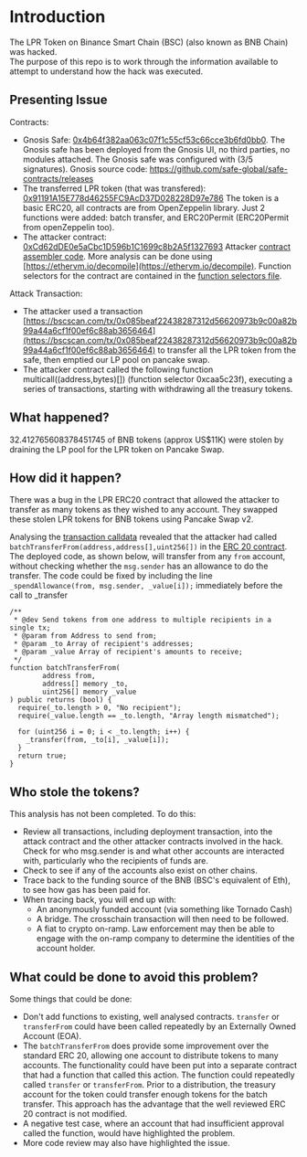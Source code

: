 # Introduction
The LPR Token on Binance Smart Chain (BSC) (also known as BNB Chain) was hacked.  
The purpose of this repo is to work through the information available to attempt to 
understand how the hack was executed.

## Presenting Issue
Contracts:
* Gnosis Safe: [0x4b64f382aa063c07f1c55cf53c66cce3b6fd0bb0](https://bscscan.com/address/0x4b64f382aa063c07f1c55cf53c66cce3b6fd0bb0).
  The Gnosis safe has been deployed from the Gnosis UI, no third parties, no modules attached.
  The Gnosis safe was configured with (3/5 signatures).
  Gnosis source code: https://github.com/safe-global/safe-contracts/releases
* The transferred LPR token (that was transfered): [0x91191A15E778d46255FC9AcD37D028228D97e786](https://bscscan.com/address/0x91191a15e778d46255fc9acd37d028228d97e786)
  The token is a basic ERC20, all contracts are from OpenZeppelin library. Just 2 functions were added: batch transfer, and ERC20Permit (ERC20Permit from openZeppelin too).
* The attacker contract: [0xCd62dDE0e5aCbc1D596b1C1699c8b2A5f1327693](https://bscscan.com/address/0xcd62dde0e5acbc1d596b1c1699c8b2a5f1327693)
  Attacker [contract assembler code](attacker-contract.txt). More analysis can be done using 
  [https://ethervm.io/decompile](https://ethervm.io/decompile). Function selectors for the contract
  are contained in the [function selectors file](attack-contract-function-selectors.txt).

Attack Transaction:

* The attacker used a transaction [https://bscscan.com/tx/0x085beaf22438287312d56620973b9c00a82b99a44a6cf1f00ef6c88ab3656464](https://bscscan.com/tx/0x085beaf22438287312d56620973b9c00a82b99a44a6cf1f00ef6c88ab3656464) to
transfer all the LPR token from the safe, then emptied our LP pool on pancake swap. 
* The attacker contract called the following function multicall((address,bytes)[]) (function selector 0xcaa5c23f), 
  executing a series of transactions, starting with withdrawing all the treasury tokens. 

## What happened?
32.412765608378451745 of BNB tokens (approx US$11K) were stolen by draining the LP pool for the 
LPR token on Pancake Swap.

## How did it happen?
There was a bug in the LPR ERC20 contract that allowed the attacker to transfer as many
tokens as they wished to any account. They swapped these stolen LPR tokens for BNB tokens
using Pancake Swap v2.

Analysing the [transaction calldata](attack-transaction.md) revealed that the attacker had 
called ```batchTransferFrom(address,address[],uint256[])``` in the [ERC 20 contract](https://bscscan.com/address/0x91191a15e778d46255fc9acd37d028228d97e786#code). 
The deployed code, as shown below, will transfer from any ```from``` account, without checking
whether the ```msg.sender``` has an allowance to do the transfer. The code could be 
fixed by including the line ```_spendAllowance(from, msg.sender, _value[i]);``` immediately
before the call to _transfer

```
/**
 * @dev Send tokens from one address to multiple recipients in a single tx;
 * @param from Address to send from;
 * @param _to Array of recipient's addresses;
 * @param _value Array of recipient's amounts to receive;
 */
function batchTransferFrom(
        address from,
        address[] memory _to,
        uint256[] memory _value
) public returns (bool) {
  require(_to.length > 0, "No recipient");
  require(_value.length == _to.length, "Array length mismatched");

  for (uint256 i = 0; i < _to.length; i++) {
    _transfer(from, _to[i], _value[i]);
  }
  return true;
}
```

## Who stole the tokens?
This analysis has not been completed. To do this:

* Review all transactions, including deployment transaction, into the attack contract and 
  the other attacker contracts involved in the hack. Check for who msg.sender is and
  what other accounts are interacted with, particularly who the recipients of funds are.
* Check to see if any of the accounts also exist on other chains. 
* Trace back to the funding source of the BNB (BSC's equivalent of Eth), to see how 
  gas has been paid for. 
* When tracing back, you will end up with:
  * An anonymously funded account (via something like Tornado Cash)
  * A bridge. The crosschain transaction will then need to be followed.
  * A fiat to crypto on-ramp. Law enforcement may then be able to engage with the on-ramp 
    company to determine the identities of the account holder. 


## What could be done to avoid this problem?
Some things that could be done:
* Don't add functions to existing, well analysed contracts. ```transfer``` or ```transferFrom```
  could have been called repeatedly by an Externally Owned Account (EOA).
* The ```batchTransferFrom```
  does provide some improvement over the standard ERC 20, allowing one account to 
  distribute tokens to many accounts. The functionality could have been put into a 
  separate contract that had a function that called this action. The function
  could repeatedly called ```transfer``` or ```transferFrom```. Prior 
  to a distribution, the treasury account for the token could transfer enough tokens for 
  the batch transfer. This approach has the advantage that the well reviewed
  ERC 20 contract is not modified.
* A negative test case, where an account that had insufficient approval called the 
  function, would have highlighted the problem.
* More code review may also have highlighted the issue.



